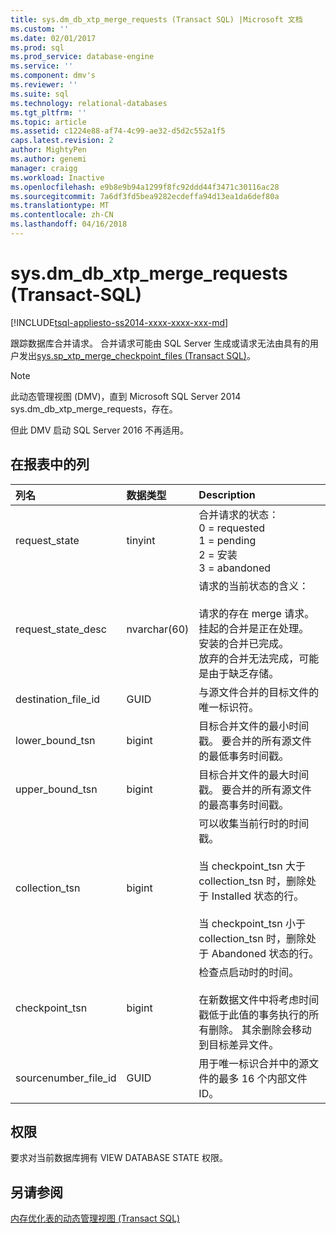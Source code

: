 ```yaml
---
title: sys.dm_db_xtp_merge_requests (Transact SQL) |Microsoft 文档
ms.custom: ''
ms.date: 02/01/2017
ms.prod: sql
ms.prod_service: database-engine
ms.service: ''
ms.component: dmv's
ms.reviewer: ''
ms.suite: sql
ms.technology: relational-databases
ms.tgt_pltfrm: ''
ms.topic: article
ms.assetid: c1224e88-af74-4c99-ae32-d5d2c552a1f5
caps.latest.revision: 2
author: MightyPen
ms.author: genemi
manager: craigg
ms.workload: Inactive
ms.openlocfilehash: e9b8e9b94a1299f8fc92ddd44f3471c30116ac28
ms.sourcegitcommit: 7a6df3fd5bea9282ecdeffa94d13ea1da6def80a
ms.translationtype: MT
ms.contentlocale: zh-CN
ms.lasthandoff: 04/16/2018
---
```

# <a name="sysdmdbxtpmergerequests-transact-sql"></a>sys.dm_db_xtp_merge_requests (Transact-SQL)
[!INCLUDE[tsql-appliesto-ss2014-xxxx-xxxx-xxx-md](../../includes/tsql-appliesto-ss2014-xxxx-xxxx-xxx-md.md)]


跟踪数据库合并请求。 合并请求可能由 SQL Server 生成或请求无法由具有的用户发出[sys.sp_xtp_merge_checkpoint_files (Transact SQL)](../../relational-databases/system-stored-procedures/sys-sp-xtp-merge-checkpoint-files-transact-sql.md)。

> [!NOTE]
> 此动态管理视图 (DMV)，直到 Microsoft SQL Server 2014 sys.dm_db_xtp_merge_requests，存在。
> 
> 但此 DMV 启动 SQL Server 2016 不再适用。

## <a name="columns-in-the-report"></a>在报表中的列

| 列名 | 数据类型 | Description |
| :-- | :-- | :-- |
| request_state | tinyint | 合并请求的状态：<br/>0 = requested<br/>1 = pending<br/>2 = 安装<br/>3 = abandoned |
| request_state_desc | nvarchar(60) | 请求的当前状态的含义：<br/><br/>请求的存在 merge 请求。<br/>挂起的合并是正在处理。<br/>安装的合并已完成。<br/>放弃的合并无法完成，可能是由于缺乏存储。 |
| destination_file_id | GUID | 与源文件合并的目标文件的唯一标识符。 |
| lower_bound_tsn | bigint | 目标合并文件的最小时间戳。 要合并的所有源文件的最低事务时间戳。 |
| upper_bound_tsn | bigint | 目标合并文件的最大时间戳。 要合并的所有源文件的最高事务时间戳。 |
| collection_tsn | bigint | 可以收集当前行时的时间戳。<br/><br/>当 checkpoint_tsn 大于 collection_tsn 时，删除处于 Installed 状态的行。<br/><br/>当 checkpoint_tsn 小于 collection_tsn 时，删除处于 Abandoned 状态的行。 |
| checkpoint_tsn | bigint | 检查点启动时的时间。<br/><br/>在新数据文件中将考虑时间戳低于此值的事务执行的所有删除。 其余删除会移动到目标差异文件。 |
| sourcenumber_file_id | GUID | 用于唯一标识合并中的源文件的最多 16 个内部文件 ID。 |

## <a name="permissions"></a>权限

要求对当前数据库拥有 VIEW DATABASE STATE 权限。

## <a name="see-also"></a>另请参阅

[内存优化表的动态管理视图 (Transact SQL)](../../relational-databases/system-dynamic-management-views/memory-optimized-table-dynamic-management-views-transact-sql.md)


